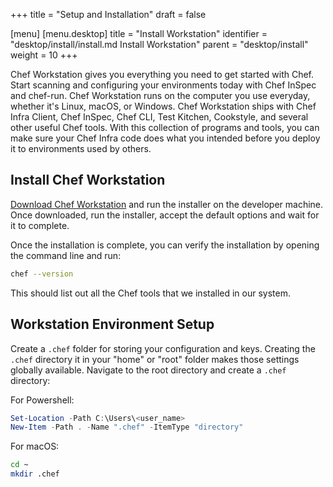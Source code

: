 +++
title = "Setup and Installation"
draft = false

[menu]
  [menu.desktop]
    title = "Install Workstation"
    identifier = "desktop/install/install.md Install Workstation"
    parent = "desktop/install"
    weight = 10
+++

Chef Workstation gives you everything you need to get started with Chef. Start scanning and configuring your environments today with Chef InSpec and chef-run. Chef Workstation runs on the computer you use everyday, whether it's Linux, macOS, or Windows.
Chef Workstation ships with Chef Infra Client, Chef InSpec, Chef CLI, Test Kitchen, Cookstyle, and several other useful Chef tools. With this collection of programs and tools, you can make sure your Chef Infra code does what you intended before you deploy it to environments used by others.

## Install Chef Workstation

[Download Chef Workstation](https://downloads.chef.io/chef-workstation) and run the installer on the developer machine. Once downloaded, run the installer, accept the default options and wait for it to complete.

Once the installation is complete, you can verify the installation by opening the command line and run:

```bash
chef --version
```

This should list out all the Chef tools that we installed in our system.

## Workstation Environment Setup

Create a `.chef` folder for storing your configuration and keys. Creating the `.chef` directory it in your "home" or "root" folder makes those settings globally available. Navigate to the root directory and create a `.chef` directory:

  For Powershell:

  ```powershell
  Set-Location -Path C:\Users\<user_name>
  New-Item -Path . -Name ".chef" -ItemType "directory"
  ```

  For macOS:

  ```bash
  cd ~
  mkdir .chef
  ```
